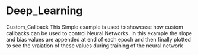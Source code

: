 # Deep_Learning
Custom_Callback
This Simple example is used to showcase how custom callbacks can be used to control Neural Networks.
In this example the slope and bias values are appended at end of each epoch and then finally plotted to see the vraiation of these values during training of the neural network

